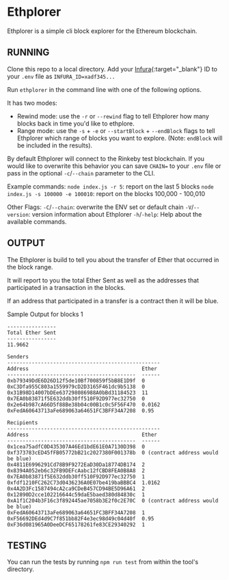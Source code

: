 # Ethplorer

Ethplorer is a simple cli block explorer for the Ethereum blockchain.

## RUNNING

Clone this repo to a local directory. Add your [Infura](https://infura.io){:target="_blank"} ID to your `.env` file as `INFURA_ID=xadf345...`

Run `ethplorer` in the command line with one of the following options.

It has two modes:

- Rewind mode: use the `-r` or `--rewind` flag to tell Ethplorer how many blocks back in time you'd like to ethplore.
- Range mode: use the `-s` + `-e` or `--startBlock` + `--endBlock` flags to tell Ethplorer which range of blocks you want to explore. (Note: `endBlock` will be included in the results).

By default Ethplorer will connect to the Rinkeby test blockchain.  If you would like to overwrite this behavior you can save `CHAIN=` to your `.env` file or pass in the optional `-c`/`--chain` parameter to the CLI.

Example commands:
`node index.js -r 5`: report on the last 5 blocks
`node index.js -s 100000 -e 100010`: report on the blocks 100,000 - 100,010

Other Flags: 
`-C`/`--chain`: overwrite the ENV set or default chain
`-V`/`--version`: version information about Ethplorer
`-h`/`-help`: Help about the available commands.

## OUTPUT

The Ethplorer is build to tell you about the transfer of Ether that occurred in the block range.

It will report to you the total Ether Sent as well as the addresses that participated in a transaction in the blocks.

If an address that participated in a transfer is a contract then it will be blue.

Sample Output for blocks 1

```
----------------
Total Ether Sent
----------------
11.9662

Senders
--------------------------------------------------
Address                                     Ether
------------------------------------------  ------
0xb79349DdE6D26D12f5de10Bf700859f5bB8E1D9f  0
0xC3Dfa955C803a1559979cD2D3165F461dc9b5138  0
0x31B98D14007bDEe637298086988A0bBd31184523  11
0x7EA0b83871f5E632ddb30ff510F92D977ec32750  0
0x2e64b987cA66D5f88Be38b04c00B1c0c5F56F470  0.0162
0xFedA60643713aFe689063a64651FC3BFF34A7208  0.95

Recipients
--------------------------------------------------
Address                                     Ether
------------------------------------------  ------
0x1cea75adfC0D435307A46Ed1bdE61E0A7130D398  0
0xf373783cED45fFB05772bB21c2027380F001378b  0 (contract address would be blue)
0x4811E6996291Cd78B9F9272EaD30Da18774DB174  2
0x8394A052eb6c32FB9DEFcAabc12fCBD8FEA0B8A8  2
0x7EA0b83871f5E632ddb30ff510F92D977ec32750  1
0xfdf1210FC262C73d0436236A0E07be419baBBBC4  1.0162
0x4A2D3Fc1587494cA2ca9CDeB457CD94BE5D96A61  2
0x12890D2cce102216644c59daE5baed380d84830c  1
0xA1f1C204b3F16c3f892445ae7058b3E2f0c2E70C  0 (contract address would be blue)
0xFedA60643713aFe689063a64651FC3BFF34A7208  1
0xF56692DEd4d9C7f851bb82F4e3ec98d49c04d40f  0.95
0xF36d081965A0DeeDCF65178261fe83CE29340292  1
```

## TESTING

You can run the tests by running `npm run test` from within the tool's directory.